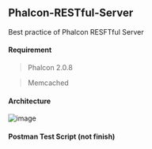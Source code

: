 ## Phalcon-RESTful-Server

Best practice of Phalcon RESFTful Server

#### Requirement

> Phalcon 2.0.8

> Memcached 

#### Architecture
![image](https://github.com/edvardHua/Phalcon-RESTful-Server/raw/master/img/framework.png)

#### Postman Test Script (not finish)
